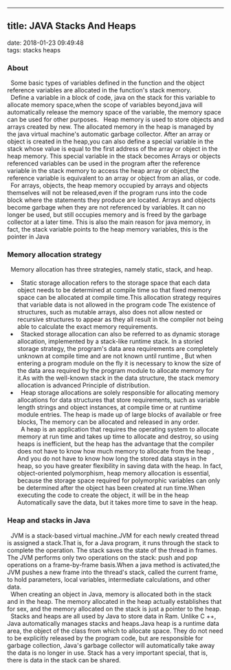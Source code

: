 ----------------------------
title: JAVA Stacks And Heaps
----------------------------
date: 2018-01-23 09:49:48   
tags: stacks heaps

### About   
&nbsp;&nbsp;Some basic types of variables defined in the function and the object reference variables are allocated in the function's stack memory.   
&nbsp;&nbsp;Define a variable in a block of code, java on the stack for this variable to allocate memory space,when the scope of variables beyond,java will automatically release the memory space of the variable, the memory space can be used for other purposes. 
&nbsp;&nbsp;Heap memory is used to store objects and arrays created by new. The allocated memory in the heap is managed by the java virtual machine's automatic garbage collector. After an array or object is created in the heap,you can also define a special variable in the stack whose value is equal to the first address of the array or object in the heap memory. This special variable in the stack becomes Arrays or objects referenced variables can be used in the program after the reference variable in the stack memory to access the heap array or object,the reference variable is equivalent to an array or object from an alias, or code.   
&nbsp;&nbsp;For arrays, objects, the heap memory occupied by arrays and objects themselves will not be released,even if the program runs into the code block where the statements they produce are located. Arrays and objects become garbage when they are not referenced by variables. It can no longer be used, but still occupies memory and is freed by the garbage collector at a later time. This is also the main reason for java memory, in fact, the stack variable points to the heap memory variables, this is the pointer in Java

### Memory allocation strategy   
&nbsp;&nbsp;Memory allocation has three strategies, namely static, stack, and heap.      
- &nbsp;&nbsp;Static storage allocation refers to the storage space that each data object needs to be determined at compile time so that fixed memory space can be allocated at compile time.This allocation strategy requires that variable data is not allowed in the program code The existence of structures, such as mutable arrays, also does not allow nested or recursive structures to appear as they all result in the compiler not being able to calculate the exact memory requirements.   
- &nbsp;&nbsp;Stacked storage allocation can also be referred to as dynamic storage allocation, implemented by a stack-like runtime stack. In a storied storage strategy, the program's data area requirements are completely unknown at compile time and are not known until runtime , But when entering a program module on the fly it is necessary to know the size of the data area required by the program module to allocate memory for it.As with the well-known stack in the data structure, the stack memory allocation is advanced Principle of distribution.   
- &nbsp;&nbsp;Heap storage allocations are solely responsible for allocating memory allocations for data structures that store requirements, such as variable length strings and object instances, at compile time or at runtime module entries. The heap is made up of large blocks of available or free blocks, The memory can be allocated and released in any order.   
&nbsp;&nbsp;A heap is an application that requires the operating system to allocate memory at run time and takes up time to allocate and destroy, so using heaps is inefficient, but the heap has the advantage that the compiler does not have to know how much memory to allocate from the heap , And you do not have to know how long the stored data stays in the heap, so you have greater flexibility in saving data with the heap. In fact, object-oriented polymorphism, heap memory allocation is essential, because the storage space required for polymorphic variables can only be determined after the object has been created at run time.When executing the code to create the object, it will be in the heap Automatically save the data, but it takes more time to save in the heap.   

### Heap and stacks in Java   
&nbsp;&nbsp;JVM is a stack-based virtual machine.JVM for each newly created thread is assigned a stack.That is, for a Java program, it runs through the stack to complete the operation. The stack saves the state of the thread in frames. The JVM performs only two operations on the stack: push and pop operations on a frame-by-frame basis.When a java method is activated,the JVM pushes a new frame into the thread's stack, called the current frame, to hold parameters, local variables, intermediate calculations, and other data.   
&nbsp;&nbsp;When creating an object in Java, memory is allocated both in the stack and in the heap. The memory allocated in the heap actually establishes that for sex, and the memory allocated on the stack is just a pointer to the heap.   
&nbsp;&nbsp;Stacks and heaps are all used by Java to store data in Ram. Unlike C ++, Java automatically manages stacks and heaps.Java heap is a runtime data area, the object of the class from which to allocate space. They do not need to be explicitly released by the program code, but are responsible for garbage collection, Java's garbage collector will automatically take away the data is no longer in use. Stack has a very important special, that is, there is data in the stack can be shared.
    
